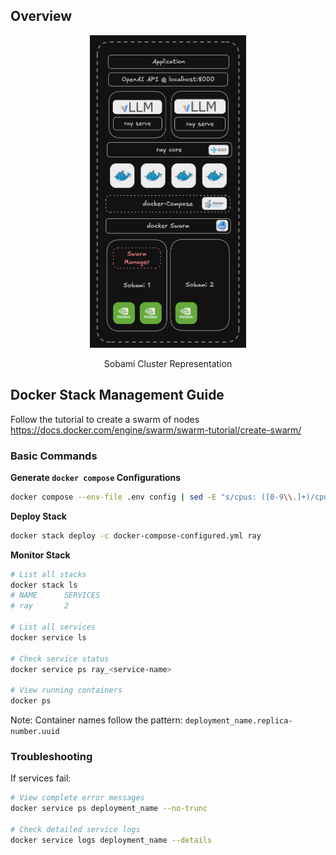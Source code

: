 ## Overview

<div style="text-align: center;">
    <img src="sobami.png" alt="sobami-cluster" style="width: auto; height: 500px;" caption="system setup">
    <p>Sobami Cluster Representation</p>
</div>


## Docker Stack Management Guide

Follow the tutorial to create a swarm of nodes
https://docs.docker.com/engine/swarm/swarm-tutorial/create-swarm/ 

### Basic Commands

**Generate `docker compose` Configurations**

<!-- generates the config > replaces the cpu number (12) to string ('12') > removes the first line > saves it to a file -->

```bash
docker compose --env-file .env config | sed -E "s/cpus: ([0-9\\.]+)/cpus: '\\1'/" | tail -n +2 > docker-compose-configured.yml
```

**Deploy Stack**
```bash
docker stack deploy -c docker-compose-configured.yml ray
```

**Monitor Stack**
```bash
# List all stacks
docker stack ls
# NAME      SERVICES
# ray       2

# List all services
docker service ls

# Check service status
docker service ps ray_<service-name>

# View running containers
docker ps
```
Note: Container names follow the pattern: `deployment_name.replica-number.uuid`

### Troubleshooting
If services fail:
```bash
# View complete error messages
docker service ps deployment_name --no-trunc

# Check detailed service logs
docker service logs deployment_name --details
```
